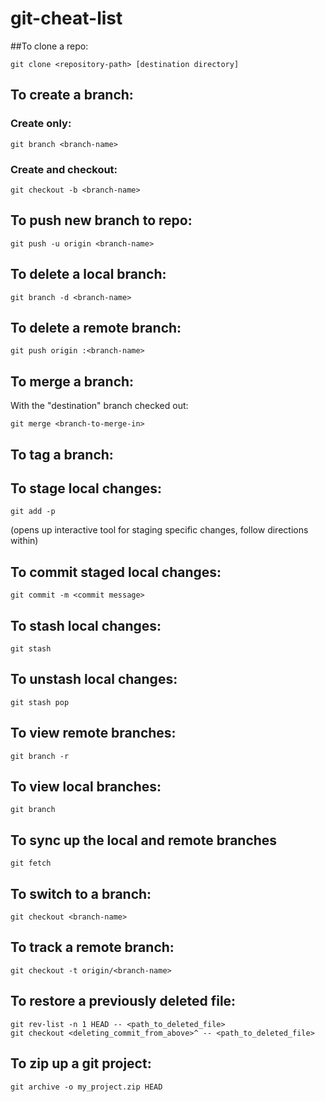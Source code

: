 git-cheat-list
==============

##To clone a repo:

```text
git clone <repository-path> [destination directory]
```

## To create a branch:

### Create only:

```text
git branch <branch-name>
```

### Create and checkout:

```text
git checkout -b <branch-name>
```

## To push new branch to repo:

```text
git push -u origin <branch-name>
```

## To delete a local branch:

```text
git branch -d <branch-name>
```

## To delete a remote branch:

```text
git push origin :<branch-name>
```

## To merge a branch:

With the "destination" branch checked out:
```text
git merge <branch-to-merge-in>
```

## To tag a branch:

## To stage local changes:

```text
git add -p
````
(opens up interactive tool for staging specific changes, follow directions within)

## To commit staged local changes:

```text
git commit -m <commit message>
````

## To stash local changes:

```text
git stash
```

## To unstash local changes:

```text
git stash pop
```

## To view remote branches:

```text
git branch -r
```

## To view local branches:

```text
git branch
```

## To sync up the local and remote branches

```text
git fetch
```

## To switch to a branch:

```text
git checkout <branch-name>
```

## To track a remote branch:

```text
git checkout -t origin/<branch-name>
```

## To restore a previously deleted file:

```text
git rev-list -n 1 HEAD -- <path_to_deleted_file>
git checkout <deleting_commit_from_above>^ -- <path_to_deleted_file>
```

## To zip up a git project:

```text
git archive -o my_project.zip HEAD
```
